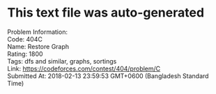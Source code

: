 # This text file was auto-generated  
  
Problem Information:  
Code: 404C  
Name: Restore Graph  
Rating: 1800  
Tags: dfs and similar, graphs, sortings  
Link: https://codeforces.com/contest/404/problem/C  
Submitted At: 2018-02-13 23:59:53 GMT+0600 (Bangladesh Standard Time)  
